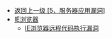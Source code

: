 - [返回上一级 [5、服务器应用漏洞]](/5、服务器应用漏洞)
- [IE浏览器](/5、服务器应用漏洞/IE浏览器/)
  - [IE浏览器远程代码执行漏洞](/5、服务器应用漏洞/IE浏览器/IE浏览器远程代码执行漏洞.md)
